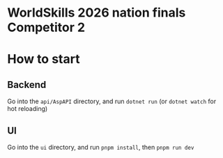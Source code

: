 ﻿# WorldSkills 2026 nation finals Competitor 2


# How to start

## Backend

Go into the `api/AspAPI` directory, and run `dotnet run` (or `dotnet watch` for hot reloading)

## UI

Go into the `ui` directory, and run `pnpm install`, then `pnpm run dev`
